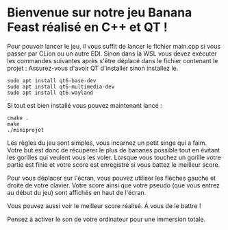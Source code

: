 # Bienvenue sur notre jeu Banana Feast réalisé en C++ et QT !

Pour pouvoir lancer le jeu, il vous suffit de lancer le fichier main.cpp si vous passer par CLion ou un autre EDI. Sinon dans la WSL vous devez exécuter les commandes suivantes après s'être déplacé dans le fichier contenant le projet :
Assurez-vous d'avoir QT d'installer sinon installez le.
```
sudo apt install qt6-base-dev
sudo apt install qt6-multimedia-dev
sudo apt install qt6-wayland

```
Si tout est bien installé vous pouvez maintenant lancé :
```
cmake .
make
./miniprojet
```

Les règles du jeu sont simples, vous incarnez un petit singe qui a faim. Votre but est donc de récupérer le plus de bananes possible tout en évitant les gorilles qui veulent vous les voler. Lorsque vous touchez un gorille votre partie est finie et votre score est enregistré si vous battez le meilleur score. 

Pour vous déplacer sur l'écran, vous pouvez utiliser les flèches gauche et droite de votre clavier. Votre score ainsi que votre pseudo (que vous entrez au début du jeu) sont affichés en haut de l'écran.

Vous pouvez aussi voir le meilleur score réalisé. À vous de le battre !

Pensez à activer le son de votre ordinateur pour une immersion totale.
